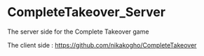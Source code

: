 # CompleteTakeover_Server

The server side for the Complete Takeover game

The client side : https://github.com/nikakogho/CompleteTakeover
